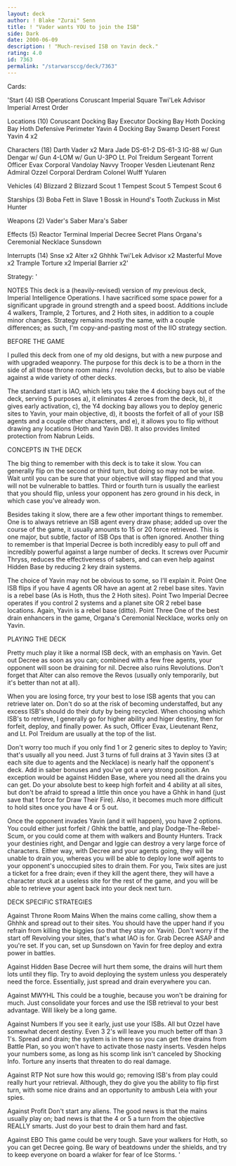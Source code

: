 ```yaml
---
layout: deck
author: ! Blake "Zurai" Senn
title: ! "Vader wants YOU to join the ISB"
side: Dark
date: 2000-06-09
description: ! "Much-revised ISB on Yavin deck."
rating: 4.0
id: 7363
permalink: "/starwarsccg/deck/7363"
---
```

Cards: 

'Start (4)
ISB Operations
Coruscant Imperial Square
Twi'Lek Advisor
Imperial Arrest Order

Locations (10)
Coruscant Docking Bay
Executor Docking Bay
Hoth Docking Bay
Hoth Defensive Perimeter
Yavin 4 Docking Bay
Swamp
Desert
Forest
Yavin 4 x2

Characters (18)
Darth Vader x2
Mara Jade
DS-61-2
DS-61-3
IG-88 w/ Gun
Dengar w/ Gun
4-LOM w/ Gun
U-3PO
Lt. Pol Treidum
Sergeant Torrent
Officer Evax
Corporal Vandolay
Navvy Trooper Vesden
Lieutenant Renz
Admiral Ozzel
Corporal Derdram
Colonel Wulff Yularen

Vehicles (4)
Blizzard 2
Blizzard Scout 1
Tempest Scout 5
Tempest Scout 6

Starships (3)
Boba Fett in Slave 1
Bossk in Hound's Tooth
Zuckuss in Mist Hunter

Weapons (2)
Vader's Saber
Mara's Saber

Effects (5)
Reactor Terminal
Imperial Decree
Secret Plans
Organa's Ceremonial Necklace
Sunsdown

Interrupts (14)
Snse x2
Alter x2
Ghhhk
Twi'Lek Advisor x2
Masterful Move x2
Trample
Torture x2
Imperial Barrier x2'

Strategy: '

NOTES
This deck is a (heavily-revised) version of my previous deck, Imperial Intelligence Operations. I have sacrificed some space power for a significant upgrade in ground strength and a speed boost. Additions include 4 walkers, Trample, 2 Tortures, and 2 Hoth sites, in addition to a couple minor changes. Strategy remains mostly the same, with a couple differences; as such, I'm copy-and-pasting most of the IIO strategy section.

BEFORE THE GAME

I pulled this deck from one of my old designs, but with a new purpose and with upgraded weaponry. The purpose for this deck is to be a thorn in the side of all those throne room mains / revolution decks, but to also be viable against a wide variety of other decks.

The standard start is IAO, which lets you take the 4 docking bays out of the deck, serving 5 purposes a), it eliminates 4 zeroes from the deck, b), it gives early activation, c), the Y4 docking bay allows you to deploy generic sites to Yavin, your main objective, d), it boosts the forfeit of all of your ISB agents and a couple other characters, and e), it allows you to flip without drawing any locations (Hoth and Yavin DB). It also provides limited protection from Nabrun Leids.

CONCEPTS IN THE DECK

The big thing to remember with this deck is to take it slow. You can generally flip on the second or third turn, but doing so may not be wise. Wait until you can be sure that your objective will stay flipped and that you will not be vulnerable to battles. Third or fourth turn is usually the earliest that you should flip, unless your opponent has zero ground in his deck, in which case you've already won.

Besides taking it slow, there are a few other important things to remember. One is to always retrieve an ISB agent every draw phase; added up over the course of the game, it usually amounts to 15 or 20 force retrieved. This is one major, but subtle, factor of ISB Ops that is often ignored. Another thing to remember is that Imperial Decree is both incredibly easy to pull off and incredibly powerful against a large number of decks. It screws over Pucumir Thryss, reduces the effectiveness of sabers, and can even help against Hidden Base by reducing 2 key drain systems.

The choice of Yavin may not be obvious to some, so I'll explain it. Point One ISB flips if you have 4 agents OR have an agent at  2 rebel base sites. Yavin is a rebel base (As is Hoth, thus the 2 Hoth sites). Point Two Imperial Decree operates if you control 2 systems and a planet site OR 2 rebel base locations. Again, Yavin is a rebel base (ditto). Point Three One of the best drain enhancers in the game, Organa's Ceremonial Necklace, works only on Yavin.

PLAYING THE DECK

Pretty much play it like a normal ISB deck, with an emphasis on Yavin. Get out Decree as soon as you can; combined with a few free agents, your opponent will soon be draining for nil. Decree also ruins Revolutions. Don't forget that Alter can also remove the Revos (usually only temporarily, but it's better than not at all).

When you are losing force, try your best to lose ISB agents that you can retrieve later on. Don't do so at the risk of becoming understaffed, but any excess ISB's should do their duty by being recycled. When choosing which ISB's to retrieve, I generally go for higher ability and higer destiny, then for forfeit, deploy, and finally power. As such, Officer Evax, Lieutenant Renz, and Lt. Pol Treidum are usually at the top of the list.

Don't worry too much if you only find 1 or 2 generic sites to deploy to Yavin; that's usually all you need. Just 3 turns of full drains at 3 Yavin sites (3 at each site due to agents and the Necklace) is nearly half the opponent's deck. Add in saber bonuses and you've got a very strong position. An exception would be against Hidden Base, where you need all the drains you can get. Do your absolute best to keep high forfeit and 4 ability at all sites, but don't be afraid to spread a little thin once you have a Ghhk in hand (just save that 1 force for Draw Their Fire). Also, it becomes much more difficult to hold sites once you have 4 or 5 out.

Once the opponent invades Yavin (and it will happen), you have 2 options. You could either just forfeit / Ghhk the battle, and play Dodge-The-Rebel-Scum, or you could come at them with walkers and Bounty Hunters. Track your destinies right, and Dengar and Iggie can destroy a very large force of characters. Either way, with Decree and your agents going, they will be unable to drain you, whereas you will be able to deploy lone wolf agents to your opponent's unoccupied sites to drain them. For you, Twix sites are just a ticket for a free drain; even if they kill the agent there, they will have a character stuck at a useless site for the rest of the game, and you will be able to retrieve your agent back into your deck next turn.

DECK SPECIFIC STRATEGIES

Against Throne Room Mains
When the mains come calling, show them a Ghhhk and spread out to their sites. You should have the upper hand if you refrain from killing the biggies (so that they stay on Yavin). Don't worry if the start off Revolving your sites, that's what IAO is for. Grab Decree ASAP and you're set. If you can, set up Sunsdown on Yavin for free deploy and extra power in battles.

Against Hidden Base
Decree will hurt them some, the drains will hurt them lots until they flip. Try to avoid deploying the system unless you desperately need the force. Essentially, just spread and drain everywhere you can.

Against MWYHL
This could be a toughie, because you won't be draining for much. Just consolidate your forces and use the ISB retrieval to your best advantage. Will likely be a long game.

Against Numbers
If you see it early, just use your ISBs. All but Ozzel have somewhat decent destiny. Even 3 2's will leave you much better off than 3 1's. Spread and drain; the system is in there so you can get free drains from Battle Plan, so you won't have to activate those nasty inserts. Vesden helps your numbers some, as long as his scomp link isn't canceled by Shocking Info. Torture any inserts that threaten to do real damage.

Against RTP
Not sure how this would go; removing ISB's from play could really hurt your retrieval. Although, they do give you the ability to flip first turn, with some nice drains and an opportunity to ambush Leia with your spies.

Against Profit
Don't start any aliens. The good news is that the mains usually play on; bad news is that the 4 or 5 a turn from the objective REALLY smarts. Just do your best to drain them hard and fast.

Against EBO
This game could be very tough. Save your walkers for Hoth, so you can get Decree going. Be wary of beatdowns under the shields, and try to keep everyone on board a wlaker for fear of Ice Storms.
'
